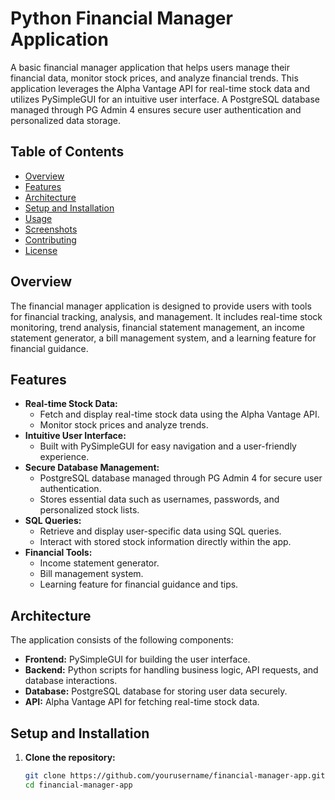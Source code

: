 # Python Financial Manager Application

A basic financial manager application that helps users manage their financial data, monitor stock prices, and analyze financial trends. This application leverages the Alpha Vantage API for real-time stock data and utilizes PySimpleGUI for an intuitive user interface. A PostgreSQL database managed through PG Admin 4 ensures secure user authentication and personalized data storage.

## Table of Contents

- [Overview](#overview)
- [Features](#features)
- [Architecture](#architecture)
- [Setup and Installation](#setup-and-installation)
- [Usage](#usage)
- [Screenshots](#screenshots)
- [Contributing](#contributing)
- [License](#license)

## Overview

The financial manager application is designed to provide users with  tools for financial tracking, analysis, and management. It includes real-time stock monitoring, trend analysis, financial statement management, an income statement generator, a bill management system, and a learning feature for financial guidance.

## Features

- **Real-time Stock Data:**
  - Fetch and display real-time stock data using the Alpha Vantage API.
  - Monitor stock prices and analyze trends.
- **Intuitive User Interface:**
  - Built with PySimpleGUI for easy navigation and a user-friendly experience.
- **Secure Database Management:**
  - PostgreSQL database managed through PG Admin 4 for secure user authentication.
  - Stores essential data such as usernames, passwords, and personalized stock lists.
- **SQL Queries:**
  - Retrieve and display user-specific data using SQL queries.
  - Interact with stored stock information directly within the app.
- **Financial Tools:**
  - Income statement generator.
  - Bill management system.
  - Learning feature for financial guidance and tips.

## Architecture

The application consists of the following components:
- **Frontend:** PySimpleGUI for building the user interface.
- **Backend:** Python scripts for handling business logic, API requests, and database interactions.
- **Database:** PostgreSQL database for storing user data securely.
- **API:** Alpha Vantage API for fetching real-time stock data.

## Setup and Installation

1. **Clone the repository:**
   ```bash
   git clone https://github.com/yourusername/financial-manager-app.git
   cd financial-manager-app
